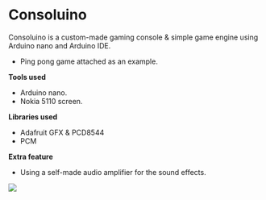 # Consoluino
Consoluino is a custom-made gaming console & simple game engine using Arduino nano and Arduino IDE.
- Ping pong game attached as an example.

**Tools used**

- Arduino nano.
- Nokia 5110 screen.

**Libraries used**

- Adafruit GFX & PCD8544
- PCM

**Extra feature**

- Using a self-made audio amplifier for the sound effects.

![](demo%20gif.gif)

